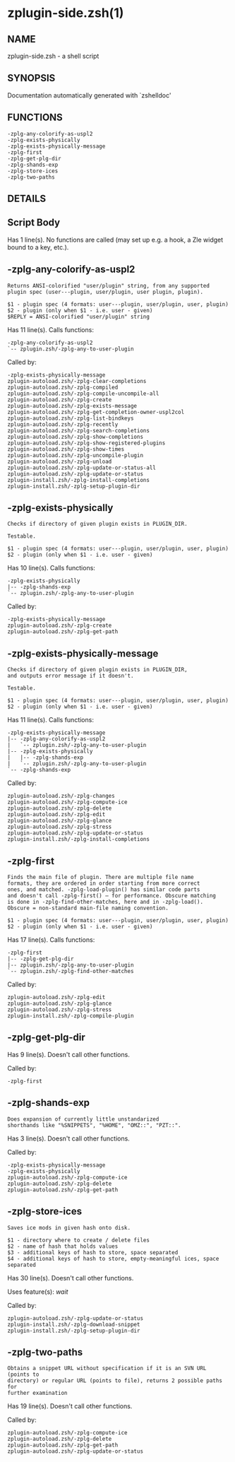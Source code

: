 zplugin-side.zsh(1)
===================

NAME
----
zplugin-side.zsh - a shell script

SYNOPSIS
--------
Documentation automatically generated with `zshelldoc'

FUNCTIONS
---------

```text
-zplg-any-colorify-as-uspl2
-zplg-exists-physically
-zplg-exists-physically-message
-zplg-first
-zplg-get-plg-dir
-zplg-shands-exp
-zplg-store-ices
-zplg-two-paths
```

DETAILS
-------

## Script Body

Has 1 line(s). No functions are called (may set up e.g. a hook, a Zle widget bound to a key, etc.).

## -zplg-any-colorify-as-uspl2

```text
Returns ANSI-colorified "user/plugin" string, from any supported
plugin spec (user---plugin, user/plugin, user plugin, plugin).

$1 - plugin spec (4 formats: user---plugin, user/plugin, user, plugin)
$2 - plugin (only when $1 - i.e. user - given)
$REPLY = ANSI-colorified "user/plugin" string
```

Has 11 line(s). Calls functions:

```text
-zplg-any-colorify-as-uspl2
`-- zplugin.zsh/-zplg-any-to-user-plugin
```

Called by:

```text
-zplg-exists-physically-message
zplugin-autoload.zsh/-zplg-clear-completions
zplugin-autoload.zsh/-zplg-compiled
zplugin-autoload.zsh/-zplg-compile-uncompile-all
zplugin-autoload.zsh/-zplg-create
zplugin-autoload.zsh/-zplg-exists-message
zplugin-autoload.zsh/-zplg-get-completion-owner-uspl2col
zplugin-autoload.zsh/-zplg-list-bindkeys
zplugin-autoload.zsh/-zplg-recently
zplugin-autoload.zsh/-zplg-search-completions
zplugin-autoload.zsh/-zplg-show-completions
zplugin-autoload.zsh/-zplg-show-registered-plugins
zplugin-autoload.zsh/-zplg-show-times
zplugin-autoload.zsh/-zplg-uncompile-plugin
zplugin-autoload.zsh/-zplg-unload
zplugin-autoload.zsh/-zplg-update-or-status-all
zplugin-autoload.zsh/-zplg-update-or-status
zplugin-install.zsh/-zplg-install-completions
zplugin-install.zsh/-zplg-setup-plugin-dir
```

## -zplg-exists-physically

```text
Checks if directory of given plugin exists in PLUGIN_DIR.

Testable.

$1 - plugin spec (4 formats: user---plugin, user/plugin, user, plugin)
$2 - plugin (only when $1 - i.e. user - given)
```

Has 10 line(s). Calls functions:

```text
-zplg-exists-physically
|-- -zplg-shands-exp
`-- zplugin.zsh/-zplg-any-to-user-plugin
```

Called by:

```text
-zplg-exists-physically-message
zplugin-autoload.zsh/-zplg-create
zplugin-autoload.zsh/-zplg-get-path
```

## -zplg-exists-physically-message

```text 
Checks if directory of given plugin exists in PLUGIN_DIR,
and outputs error message if it doesn't.

Testable.

$1 - plugin spec (4 formats: user---plugin, user/plugin, user, plugin)
$2 - plugin (only when $1 - i.e. user - given)
```

Has 11 line(s). Calls functions:

```text
-zplg-exists-physically-message
|-- -zplg-any-colorify-as-uspl2
|   `-- zplugin.zsh/-zplg-any-to-user-plugin
|-- -zplg-exists-physically
|   |-- -zplg-shands-exp
|   `-- zplugin.zsh/-zplg-any-to-user-plugin
`-- -zplg-shands-exp
```

Called by:

```text
zplugin-autoload.zsh/-zplg-changes
zplugin-autoload.zsh/-zplg-compute-ice
zplugin-autoload.zsh/-zplg-delete
zplugin-autoload.zsh/-zplg-edit
zplugin-autoload.zsh/-zplg-glance
zplugin-autoload.zsh/-zplg-stress
zplugin-autoload.zsh/-zplg-update-or-status
zplugin-install.zsh/-zplg-install-completions
```

## -zplg-first

```text
Finds the main file of plugin. There are multiple file name
formats, they are ordered in order starting from more correct
ones, and matched. -zplg-load-plugin() has similar code parts
and doesn't call -zplg-first() – for performance. Obscure matching
is done in -zplg-find-other-matches, here and in -zplg-load().
Obscure = non-standard main-file naming convention.

$1 - plugin spec (4 formats: user---plugin, user/plugin, user, plugin)
$2 - plugin (only when $1 - i.e. user - given)
```

Has 17 line(s). Calls functions:

```text
-zplg-first
|-- -zplg-get-plg-dir
|-- zplugin.zsh/-zplg-any-to-user-plugin
`-- zplugin.zsh/-zplg-find-other-matches
```

Called by:

```text
zplugin-autoload.zsh/-zplg-edit
zplugin-autoload.zsh/-zplg-glance
zplugin-autoload.zsh/-zplg-stress
zplugin-install.zsh/-zplg-compile-plugin
```

## -zplg-get-plg-dir

Has 9 line(s). Doesn't call other functions.

Called by:

```text
-zplg-first
```

## -zplg-shands-exp

```text
Does expansion of currently little unstandarized
shorthands like "%SNIPPETS", "%HOME", "OMZ::", "PZT::".
```

Has 3 line(s). Doesn't call other functions.

Called by:

```text
-zplg-exists-physically-message
-zplg-exists-physically
zplugin-autoload.zsh/-zplg-compute-ice
zplugin-autoload.zsh/-zplg-delete
zplugin-autoload.zsh/-zplg-get-path
```

## -zplg-store-ices

```text
Saves ice mods in given hash onto disk.

$1 - directory where to create / delete files
$2 - name of hash that holds values
$3 - additional keys of hash to store, space separated
$4 - additional keys of hash to store, empty-meaningful ices, space separated
```

Has 30 line(s). Doesn't call other functions.

Uses feature(s): _wait_

Called by:

```text
zplugin-autoload.zsh/-zplg-update-or-status
zplugin-install.zsh/-zplg-download-snippet
zplugin-install.zsh/-zplg-setup-plugin-dir
```

## -zplg-two-paths

```text
Obtains a snippet URL without specification if it is an SVN URL (points to
directory) or regular URL (points to file), returns 2 possible paths for
further examination
```

Has 19 line(s). Doesn't call other functions.

Called by:

```text
zplugin-autoload.zsh/-zplg-compute-ice
zplugin-autoload.zsh/-zplg-delete
zplugin-autoload.zsh/-zplg-get-path
zplugin-autoload.zsh/-zplg-update-or-status
```


